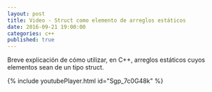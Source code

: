 ```yaml
---
layout: post
title: Video - Struct como elemento de arreglos estáticos
date: 2016-09-21 19:00:00
categories: c++
published: true
---
```


Breve explicación de cómo utilizar, en C++, arreglos estáticos cuyos elementos sean de un tipo struct.

{% include youtubePlayer.html id="Sgp_7c0G48k" %}
